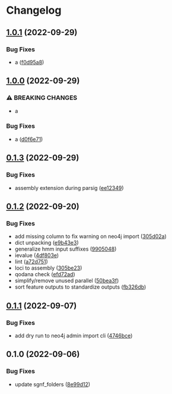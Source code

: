 # Changelog

## [1.0.1](https://github.com/socialgene/sgpy/compare/v1.0.0...v1.0.1) (2022-09-29)


### Bug Fixes

* a ([f0d95a8](https://github.com/socialgene/sgpy/commit/f0d95a82f4f0c8f0406d3a54963c36f21b4c5a61))

## [1.0.0](https://github.com/socialgene/sgpy/compare/v0.1.3...v1.0.0) (2022-09-29)


### ⚠ BREAKING CHANGES

* a

### Bug Fixes

* a ([d0f6e71](https://github.com/socialgene/sgpy/commit/d0f6e71f505a93557805f8d3588c60a34bf81295))

## [0.1.3](https://github.com/socialgene/sgpy/compare/v0.1.2...v0.1.3) (2022-09-29)


### Bug Fixes

* assembly extension during parsig ([ee12349](https://github.com/socialgene/sgpy/commit/ee1234977f30d0584e7d67c3233291dcf4c98f4f))

## [0.1.2](https://github.com/socialgene/sgpy/compare/v0.1.1...v0.1.2) (2022-09-20)


### Bug Fixes

* add missing column to fix warning on neo4j import ([305d02a](https://github.com/socialgene/sgpy/commit/305d02a3653d4eb60c74a1ea9b47a50d940921b5))
* dict unpacking ([e9b43e3](https://github.com/socialgene/sgpy/commit/e9b43e3d05342296498959ef5f0392c3b80b1f53))
* generalize hmm input suffixes ([9905048](https://github.com/socialgene/sgpy/commit/9905048f41e912defb8e37695e9201f9bc44bfea))
* ievalue ([4df803e](https://github.com/socialgene/sgpy/commit/4df803ee51943d316b2c2be600cd644676fa610f))
* lint ([a72d751](https://github.com/socialgene/sgpy/commit/a72d751e83451bfe1d09ea5b520d201a7ced2358))
* loci to assembly ([305be23](https://github.com/socialgene/sgpy/commit/305be235e14b2306adab9a4972a9747bd3a6b176))
* qodana check ([efd72ad](https://github.com/socialgene/sgpy/commit/efd72adda2bd0661e613a00a01e41a3c386772d9))
* simplify/remove unused parallel ([50bea3f](https://github.com/socialgene/sgpy/commit/50bea3fbc51c9627368b61f18a4da64788d6ea02))
* sort feature outputs to standardize outputs ([fb326db](https://github.com/socialgene/sgpy/commit/fb326db9d57448fe21df5e993a02dc2cc4bffeb5))

## [0.1.1](https://github.com/socialgene/sgpy/compare/v0.1.0...v0.1.1) (2022-09-07)


### Bug Fixes

* add dry run to neo4j admin import cli ([4746bce](https://github.com/socialgene/sgpy/commit/4746bcec6b08eb1e12c7db68f7ec3cb2faee33c1))

## 0.1.0 (2022-09-06)


### Bug Fixes

* update sgnf_folders ([8e99d12](https://github.com/socialgene/sgpy/commit/8e99d129d5e36733bfae579ce2eb187a2943d33e))
